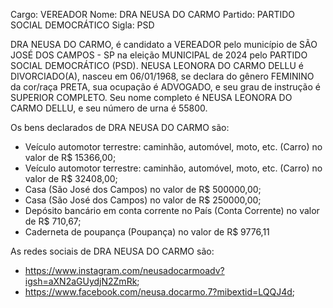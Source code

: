 Cargo: VEREADOR
Nome: DRA NEUSA DO CARMO
Partido: PARTIDO SOCIAL DEMOCRÁTICO
Sigla: PSD

DRA NEUSA DO CARMO, é candidato a VEREADOR pelo município de SÃO JOSÉ DOS CAMPOS - SP na eleição MUNICIPAL de 2024 pelo PARTIDO SOCIAL DEMOCRÁTICO (PSD).
NEUSA LEONORA DO CARMO DELLU é DIVORCIADO(A), nasceu em 06/01/1968, se declara do gênero FEMININO da cor/raça PRETA, sua ocupação é ADVOGADO, e seu grau de instrução é SUPERIOR COMPLETO.
Seu nome completo é NEUSA LEONORA DO CARMO DELLU, e seu número de urna é 55800.

Os bens declarados de DRA NEUSA DO CARMO são: 
- Veículo automotor terrestre: caminhão, automóvel, moto, etc. (Carro) no valor de R$ 15366,00;
- Veículo automotor terrestre: caminhão, automóvel, moto, etc. (Carro) no valor de R$ 32408,00;
- Casa (São José dos Campos) no valor de R$ 500000,00;
- Casa (São José dos Campos) no valor de R$ 250000,00;
- Depósito bancário em conta corrente no País (Conta Corrente) no valor de R$ 710,67;
- Caderneta de poupança (Poupança) no valor de R$ 9776,11

As redes sociais de DRA NEUSA DO CARMO são:
- https://www.instagram.com/neusadocarmoadv?igsh=aXN2aGUydjN2ZmRk;
- https://www.facebook.com/neusa.docarmo.7?mibextid=LQQJ4d;
